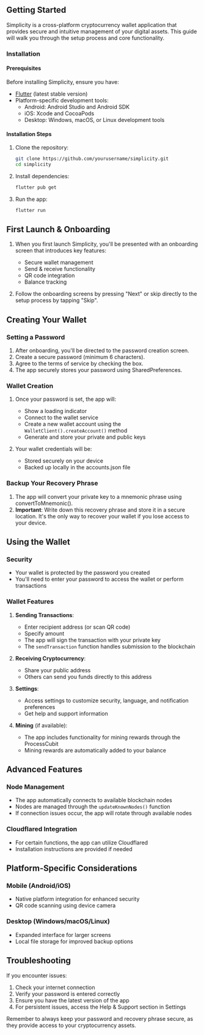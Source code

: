 
## Getting Started

Simplicity is a cross-platform cryptocurrency wallet application that provides secure and intuitive management of your digital assets. This guide will walk you through the setup process and core functionality.

### Installation

#### Prerequisites

Before installing Simplicity, ensure you have:

- [Flutter](https://flutter.dev/docs/get-started/install) (latest stable version)
- Platform-specific development tools:
  - Android: Android Studio and Android SDK
  - iOS: Xcode and CocoaPods
  - Desktop: Windows, macOS, or Linux development tools

#### Installation Steps

1. Clone the repository:
   ```bash
   git clone https://github.com/yourusername/simplicity.git
   cd simplicity
   ```

2. Install dependencies:
   ```bash
   flutter pub get
   ```

3. Run the app:
   ```bash
   flutter run
   ```

## First Launch & Onboarding

1. When you first launch Simplicity, you'll be presented with an onboarding screen that introduces key features:
   - Secure wallet management
   - Send & receive functionality
   - QR code integration
   - Balance tracking

2. Follow the onboarding screens by pressing "Next" or skip directly to the setup process by tapping "Skip".

## Creating Your Wallet

### Setting a Password

1. After onboarding, you'll be directed to the password creation screen.
2. Create a secure password (minimum 6 characters).
3. Agree to the terms of service by checking the box.
4. The app securely stores your password using SharedPreferences.

### Wallet Creation

1. Once your password is set, the app will:
   - Show a loading indicator
   - Connect to the wallet service
   - Create a new wallet account using the `WalletClient().createAccount()` method
   - Generate and store your private and public keys

2. Your wallet credentials will be:
   - Stored securely on your device
   - Backed up locally in the accounts.json file

### Backup Your Recovery Phrase

1. The app will convert your private key to a mnemonic phrase using convertToMnemonic().
2. **Important**: Write down this recovery phrase and store it in a secure location. It's the only way to recover your wallet if you lose access to your device.

## Using the Wallet

### Security

- Your wallet is protected by the password you created
- You'll need to enter your password to access the wallet or perform transactions

### Wallet Features

1. **Sending Transactions**:
   - Enter recipient address (or scan QR code)
   - Specify amount
   - The app will sign the transaction with your private key
   - The `sendTransaction` function handles submission to the blockchain

2. **Receiving Cryptocurrency**:
   - Share your public address
   - Others can send you funds directly to this address

3. **Settings**:
   - Access settings to customize security, language, and notification preferences
   - Get help and support information

4. **Mining** (if available):
   - The app includes functionality for mining rewards through the ProcessCubit
   - Mining rewards are automatically added to your balance

## Advanced Features

### Node Management

- The app automatically connects to available blockchain nodes
- Nodes are managed through the `updateKnownNodes()` function
- If connection issues occur, the app will rotate through available nodes

### Cloudflared Integration

- For certain functions, the app can utilize Cloudflared
- Installation instructions are provided if needed

## Platform-Specific Considerations

### Mobile (Android/iOS)
- Native platform integration for enhanced security
- QR code scanning using device camera

### Desktop (Windows/macOS/Linux)
- Expanded interface for larger screens
- Local file storage for improved backup options

## Troubleshooting

If you encounter issues:
1. Check your internet connection
2. Verify your password is entered correctly
3. Ensure you have the latest version of the app
4. For persistent issues, access the Help & Support section in Settings

Remember to always keep your password and recovery phrase secure, as they provide access to your cryptocurrency assets.
